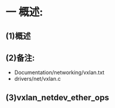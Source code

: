 # 一 概述:
## (1)概述

## (2)备注:
- Documentation/networking/vxlan.txt
- drivers/net/vxlan.c

## (3)vxlan_netdev_ether_ops
